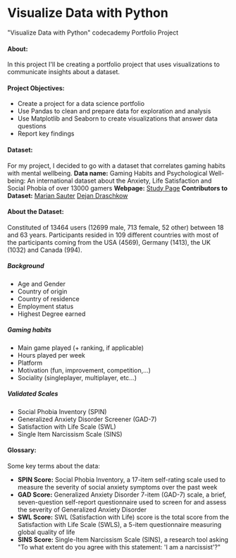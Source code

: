 # Visualize Data with Python
"Visualize Data with Python" codecademy Portfolio Project
#### About: 
In this project I'll be creating a portfolio project that uses visualizations to communicate insights about a dataset.

#### Project Objectives:
- Create a project for a data science portfolio
- Use Pandas to clean and prepare data for exploration and analysis
- Use Matplotlib and Seaborn to create visualizations that answer data questions
- Report key findings

#### Dataset:
For my project, I decided to go with a dataset that correlates gaming habits with mental wellbeing.
**Data name:** Gaming Habits and Psychological Well-being: An international dataset about the Anxiety, Life Satisfaction and Social Phobia of over 13000 gamers
**Webpage:** [Study Page](https://osf.io/vnbxk/)
**Contributors to Dataset:** [Marian Sauter](https://osf.io/6v3jm/) [Dejan Draschkow](https://osf.io/cqjpn/)

#### About the Dataset:
Constituted of 13464 users (12699 male, 713 female, 52 other) between 18 and 63 years. Participants resided in 109 different countries with most of the participants coming from the USA (4569), Germany (1413), the UK (1032) and Canada (994).

##### Background
- Age and Gender
- Country of origin
- Country of residence
- Employment status
- Highest Degree earned

##### Gaming habits
- Main game played (+ ranking, if applicable)
- Hours played per week
- Platform
- Motivation (fun, improvement, competition,...)
- Sociality (singleplayer, multiplayer, etc...)
  
##### Validated Scales
- Social Phobia Inventory (SPIN)
- Generalized Anxiety Disorder Screener (GAD-7)
- Satisfaction with Life Scale (SWL)
- Single Item Narcissism Scale (SINS)

#### Glossary:
Some key terms about the data:
- **SPIN Score:** Social Phobia Inventory, a 17-item self-rating scale used to measure the severity of social anxiety symptoms over the past week
- **GAD Score:** Generalized Anxiety Disorder 7-item (GAD-7) scale, a brief, seven-question self-report questionnaire used to screen for and assess the severity of Generalized Anxiety Disorder
- **SWL Score:** SWL (Satisfaction with Life) score is the total score from the Satisfaction with Life Scale (SWLS), a 5-item questionnaire measuring global quality of life
- **SINS Score:** Single-Item Narcissism Scale (SINS), a research tool asking "To what extent do you agree with this statement: 'I am a narcissist'?"
